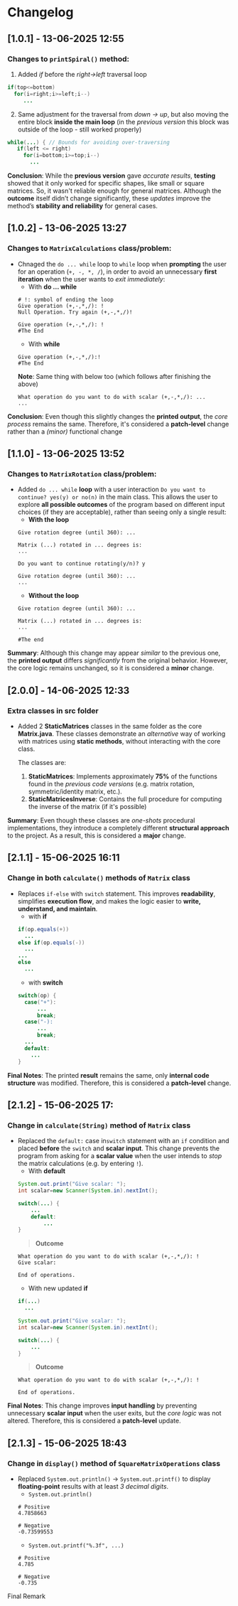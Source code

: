 # Changelog
## [1.0.1] - 13-06-2025 12:55
### Changes to `printSpiral()` method:
1. Added *if* before the *right->left* traversal loop 
```java
if(top<=bottom) 
  for(i=right;i>=left;i--) 
     ...
```
2. Same adjustment for the traversal from *down -> up*, but also moving the entire block **inside the main loop** (in the *previous version* this block was outside of the loop - still worked properly)
```java
while(...) { // Bounds for avoiding over-traversing           
   if(left <= right)
     for(i=bottom;i>=top;i--) 
       ...
```
**Conclusion**: While the **previous version** gave *accurate results*, **testing** showed that it only worked for specific shapes, like small or square matrices. So, it wasn't reliable enough for general matrices. Although the **outcome** itself didn’t change significantly, these *updates* improve the method’s **stability and reliability** for general cases.
  
## [1.0.2] - 13-06-2025 13:27
### Changes to `MatrixCalculations` class/problem:
- Chnaged the `do ... while` loop to `while` loop when **prompting** the user for an operation (`+, -, *, /`), in order to avoid an unnecessary **first iteration** when the user wants to *exit immediately*:
  - With **do ... while**
  ```
  # !: symbol of ending the loop
  Give operation (+,-,*,/): !
  Null Operation. Try again (+,-,*,/)!

  Give operation (+,-,*,/): !
  #The End 
  ```
  - With **while**
  ```
  Give operation (+,-,*,/):!
  #The End
  ```
  **Note**: Same thing with below too (which follows after finishing the above)
  ```
  What operation do you want to do with scalar (+,-,*,/): ...
  ...
  ```
**Conclusion**: Even though this slightly changes the **printed output**, the *core process* remains the same. Therefore, it's considered a **patch-level** change rather than a *(minor)* functional change

## [1.1.0] - 13-06-2025 13:52
### Changes to `MatrixRotation` class/problem:
- Added `do ... while` **loop** with a user interaction `Do you want to continue? yes(y) or no(n)` in the main class. This allows the user to explore **all possible outcomes** of the program based on different input choices (if they are acceptable), rather than seeing only a single result:
  - **With the loop**
  ``` 
  Give rotation degree (until 360): ...
  
  Matrix (...) rotated in ... degrees is: 
  ...
  
  Do you want to continue rotating(y/n)? y
  
  Give rotation degree (until 360): ...
  ...
  ```
  - **Without the loop**
  ```
  Give rotation degree (until 360): ...

  Matrix (...) rotated in ... degrees is: 
  ...

  #The end
  ```   
**Summary**: Although this change may appear *similar* to the previous one, the **printed output** differs *significantly* from the original behavior. However, the core logic remains unchanged, so it is considered a **minor** change.  

## [2.0.0] - 14-06-2025 12:33
### Extra classes in src folder
- Added 2 **StaticMatrices** classes in the same folder as the core **Matrix.java**. These classes demonstrate an *alternative* way of working with matrices using **static methods**, without interacting with the core class.

  The classes are:
  1. **StaticMatrices**: Implements approximately **75%** of the functions found in the *previous code versions* (e.g. matrix rotation, symmetric/identity matrix, etc.).
  2. **StaticMatricesInverse**: Contains the full procedure for computing the inverse of the matrix (if it's possible)

**Summary**: Even though these classes are *one-shots* procedural implementations, they introduce a completely different **structural approach** to the project. As a result, this is considered a **major** change.

## [2.1.1] - 15-06-2025 16:11
### Change in both `calculate()` methods of `Matrix` class
- Replaces `if-else` with `switch` statement. This improves **readability**, simplifies **execution flow**, and makes the logic easier to **write, understand, and maintain**.
  - with **if**
  ```java
  if(op.equals(+))
    ...
  else if(op.equals(-))
    ...
  ...
  else
    ...
  ```
  - with **switch**
  ```java
  switch(op) {
    case("+"):
        ...
        break;
    case("-):
        ...
        break;
    ...
    default:
      ... 
  }
  ```
**Final Notes**: The printed **result** remains the same, only  **internal code structure** was modified. Therefore, this is considered a **patch-level** change.

## [2.1.2] - 15-06-2025 17:
### Change in `calculate(String)` method of `Matrix` class
- Replaced the `default:` case in`switch` statement with an `if` condition and placed **before** the `switch` and **scalar input**. This change prevents the program from asking for a **scalar value** when the user intends to *stop* the matrix calculations (e.g. by entering `!`).
  - With **default**
  ```java
  System.out.print("Give scalar: ");
  int scalar=new Scanner(System.in).nextInt();

  switch(...) {
      ...
      default:
          ...
  }
  ```
  > **Outcome**
  ```
  What operation do you want to do with scalar (+,-,*,/): !
  Give scalar:

  End of operations.
  ```
  - With new updated **if**
  ```java
  if(...)
    ...
  
  System.out.print("Give scalar: ");
  int scalar=new Scanner(System.in).nextInt();

  switch(...) {
      ...
  }
  ```
  > **Outcome**
  ```
  What operation do you want to do with scalar (+,-,*,/): !

  End of operations.
  ```
**Final Notes**: This change improves **input handling** by preventing unnecessary **scalar input** when the user exits, but the *core logic* was not altered. Therefore, this is considered a **patch-level** update.

## [2.1.3] - 15-06-2025 18:43
### Change in `display()` method of `SquareMatrixOperations` class
- Replaced `System.out.println()` -> `System.out.printf()` to display **floating-point** results with at least *3 decimal digits*.
  - `System.out.println()`
  ```
  # Positive
  4.7858663
  
  # Negative
  -0.73599553
  ```
  - `System.out.printf("%.3f", ...)`
  ```
  # Positive
  4.785
  
  # Negative
  -0.735
  ```
  
Final Remark
